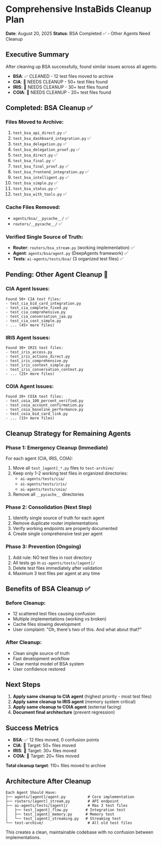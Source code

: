 # Comprehensive InstaBids Cleanup Plan
**Date**: August 20, 2025
**Status**: BSA Completed ✅ - Other Agents Need Cleanup

## Executive Summary
After cleaning up BSA successfully, found similar issues across all agents:
- **BSA**: ✅ CLEANED - 12 test files moved to archive
- **CIA**: 🚨 NEEDS CLEANUP - 50+ test files found
- **IRIS**: 🚨 NEEDS CLEANUP - 30+ test files found  
- **COIA**: 🚨 NEEDS CLEANUP - 20+ test files found

## Completed: BSA Cleanup ✅

### Files Moved to Archive:
1. `test_bsa_api_direct.py` ✅
2. `test_bsa_dashboard_integration.py` ✅
3. `test_bsa_delegation.py` ✅
4. `test_bsa_delegation_proof.py` ✅
5. `test_bsa_direct.py` ✅
6. `test_bsa_final.py` ✅
7. `test_bsa_final_proof.py` ✅
8. `test_bsa_frontend_integration.py` ✅
9. `test_bsa_intelligent.py` ✅
10. `test_bsa_simple.py` ✅
11. `test_bsa_status.py` ✅
12. `test_bsa_with_tools.py` ✅

### Cache Files Removed:
- `agents/bsa/__pycache__/` ✅
- `routers/__pycache__/` ✅

### Verified Single Source of Truth:
- **Router**: `routers/bsa_stream.py` (working implementation) ✅
- **Agent**: `agents/bsa/agent.py` (DeepAgents framework) ✅
- **Tests**: `ai-agents/tests/bsa/` (3 organized test files) ✅

## Pending: Other Agent Cleanup 🚨

### CIA Agent Issues:
```
Found 50+ CIA test files:
- test_cia_bid_card_integration.py
- test_cia_complete_fixed.py
- test_cia_comprehensive.py
- test_cia_conversation_jaa.py
- test_cia_cost_simple.py
- ... (45+ more files)
```

### IRIS Agent Issues:
```
Found 30+ IRIS test files:
- test_iris_access.py
- test_iris_actions_direct.py
- test_iris_comprehensive.py
- test_iris_context_simple.py
- test_iris_conversation_context.py
- ... (25+ more files)
```

### COIA Agent Issues:
```
Found 20+ COIA test files:
- test_coia_100_percent_verified.py
- test_coia_account_confirmation.py
- test_coia_baseline_performance.py
- test_coia_bid_card_link.py
- ... (15+ more files)
```

## Cleanup Strategy for Remaining Agents

### Phase 1: Emergency Cleanup (Immediate)
For each agent (CIA, IRIS, COIA):
1. Move all `test_[agent]_*.py` files to `test-archive/`
2. Keep only 1-2 working test files in organized directories:
   - `ai-agents/tests/cia/`
   - `ai-agents/tests/iris/`
   - `ai-agents/tests/coia/`
3. Remove all `__pycache__` directories

### Phase 2: Consolidation (Next Step)
1. Identify single source of truth for each agent
2. Remove duplicate router implementations
3. Verify working endpoints are properly documented
4. Create single comprehensive test per agent

### Phase 3: Prevention (Ongoing)
1. Add rule: NO test files in root directory
2. All tests go in `ai-agents/tests/[agent]/`
3. Delete test files immediately after validation
4. Maximum 3 test files per agent at any time

## Benefits of BSA Cleanup ✅

### Before Cleanup:
- 12 scattered test files causing confusion
- Multiple implementations (working vs broken)
- Cache files slowing development
- User complaint: "Oh, there's two of this. And what about that?"

### After Cleanup:
- Clean single source of truth
- Fast development workflow
- Clear mental model of BSA system
- User confidence restored

## Next Steps

1. **Apply same cleanup to CIA agent** (highest priority - most test files)
2. **Apply same cleanup to IRIS agent** (memory system critical)
3. **Apply same cleanup to COIA agent** (external facing)
4. **Document final architecture** (prevent regression)

## Success Metrics

- **BSA**: ✅ 12 files moved, 0 confusion points
- **CIA**: 🎯 Target: 50+ files moved
- **IRIS**: 🎯 Target: 30+ files moved  
- **COIA**: 🎯 Target: 20+ files moved

**Total cleanup target**: 110+ files moved to archive

## Architecture After Cleanup

```
Each Agent Should Have:
├── agents/[agent]/agent.py          # Core implementation
├── routers/[agent]_stream.py        # API endpoint
├── ai-agents/tests/[agent]/         # Max 3 test files
│   ├── test_[agent]_flow.py        # Integration test
│   ├── test_[agent]_memory.py      # Memory test
│   └── test_[agent]_streaming.py   # Streaming test
└── test-archive/                    # All old test files
```

This creates a clean, maintainable codebase with no confusion between implementations.
